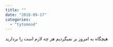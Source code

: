 ```yaml
---
title: ""
date: "2018-09-17"
categories: 
  - "tytomood"
---
```


هیچگاه به امروز بر نمیگردیم هر چه لازم است را بردارید
